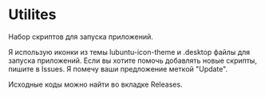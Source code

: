 # Utilites
Набор скриптов для запуска приложений.

Я использую иконки из темы lubuntu-icon-theme и .desktop файлы для запуска приложений.
Если вы хотите помочь добавлять новые скрипты, пишите в Issues. Я помечу ваши предложение меткой "Update".

 Исходные коды можно найти во вкладке Releases.
